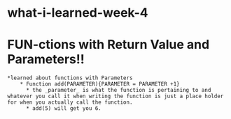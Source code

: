 # what-i-learned-week-4


# **FUN-ctions with Return Value and Parameters!!**
    *learned about functions with Parameters
        * Function add(PARAMETER){PARAMETER = PARAMETER +1}
          * the _parameter_ is what the function is pertaining to and whatever you call it when writing the function is just a place holder for when you actually call the function.
          * add(5) will get you 6.



